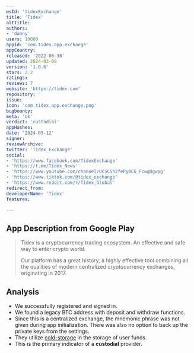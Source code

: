 ```yaml
---
wsId: 'tidexExchange'
title: 'Tidex'
altTitle: 
authors:
- 'danny'
users: 10000
appId: 'com.tidex.app.exchange'
appCountry: 
released: '2022-06-30'
updated: 2024-03-08
version: '1.0.6'
stars: 2.2
ratings: 
reviews: 7
website: 'https://tidex.com'
repository: 
issue: 
icon: 'com.tidex.app.exchange.png'
bugbounty: 
meta: 'ok'
verdict: 'custodial'
appHashes: 
date: '2024-03-12'
signer: 
reviewArchive: 
twitter: 'Tidex_Exchange'
social:
- 'https://www.facebook.com/TidexExchange'
- 'https://t.me/Tidex_News'
- 'https://www.youtube.com/channel/UC5C5h2fePy4CG_FcwgUgwpg'
- 'https://www.tiktok.com/@tidex_exchange'
- 'https://www.reddit.com/r/Tidex_Global'
redirect_from: 
developerName: 'Tidex'
features: 

---
```


## App Description from Google Play

> Tidex is a cryptocurrency trading ecosystem. An effective and safe way to enter crypto world.
>
> Our platform has a great history, a highly effective tool combining all the qualities of modern centralized cryptocurrency exchanges, originating in 2017.

## Analysis 

- We successfully registered and signed in. 
- We found a legacy BTC address with deposit and withdraw functions.
- Since this is a centralized exchange, the mnemonic phrase was not given during app initialization. There was also no option to back up the private keys from the settings.
- They utilize [cold-storage](https://tidex.com/about-us) in the storage of user funds.
- This is the primary indicator of a **custodial** provider.
